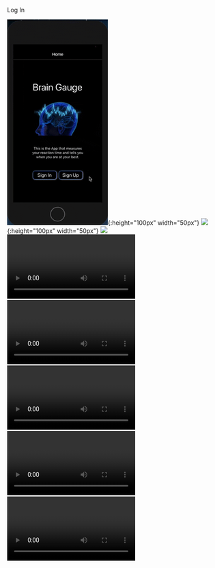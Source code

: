 Log In

![](https://github.com/mattkrebs2000/ReactNativeBrainGaugeFolder/blob/master/frontend/LogIn.gif){:height="100px" width="50px"}
![](https://github.com/mattkrebs2000/ReactNativeBrainGaugeFolder/blob/master/frontend/Onee.gif){:height="100px" width="50px"}
![](https://github.com/mattkrebs2000/ReactNativeBrainGaugeFolder/blob/master/frontend/Twoo.gif)
![](https://github.com/mattkrebs2000/ReactNativeBrainGaugeFolder/blob/master/frontend/Three.mp4)
![](https://github.com/mattkrebs2000/ReactNativeBrainGaugeFolder/blob/master/frontend/Four.mp4)
![](https://github.com/mattkrebs2000/ReactNativeBrainGaugeFolder/blob/master/frontend/Five.mp4)
![](https://github.com/mattkrebs2000/ReactNativeBrainGaugeFolder/blob/master/frontend/Six.mp4)
![](https://github.com/mattkrebs2000/ReactNativeBrainGaugeFolder/blob/master/frontend/Seven.mp4)


